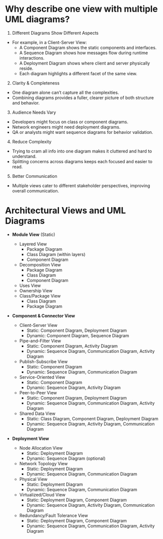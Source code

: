 # Why describe one view with multiple UML diagrams?
1. Different Diagrams Show Different Aspects 
  - For example, in a Client-Server View:  
    - A Component Diagram shows the static components and interfaces.
    - A Sequence Diagram shows how messages flow during runtime interactions.
    - A Deployment Diagram shows where client and server physically reside.
    - Each diagram highlights a different facet of the same view.
2. Clarity & Completeness  
  - One diagram alone can’t capture all the complexities.
  - Combining diagrams provides a fuller, clearer picture of both structure and behavior.
3. Audience Needs Vary  
  - Developers might focus on class or component diagrams.
  - Network engineers might need deployment diagrams.
  - QA or analysts might want sequence diagrams for behavior validation.
4. Reduce Complexity  
  - Trying to cram all info into one diagram makes it cluttered and hard to understand.
  - Splitting concerns across diagrams keeps each focused and easier to read.
5. Better Communication  
  - Multiple views cater to different stakeholder perspectives, improving overall communication.

# Architectural Views and UML Diagrams

- **Module View** (Static)
  - Layered View
    - Package Diagram
    - Class Diagram (within layers)
    - Component Diagram
  - Decomposition View
    - Package Diagram
    - Class Diagram
    - Component Diagram
  - Uses View
  - Ownership View
  - Class/Package View
    - Class Diagram
    - Package Diagram

- **Component & Connector View**
  - Client-Server View
    - Static: Component Diagram, Deployment Diagram
    - Dynamic: Component Diagram, Sequence Diagram
  - Pipe-and-Filter View
    - Static: Component Diagram, Activity Diagram
    - Dynamic: Sequence Diagram, Communication Diagram, Activity Diagram
  - Publish-Subscribe View
    - Static: Component Diagram
    - Dynamic: Sequence Diagram, Communication Diagram
  - Service-Oriented View
    - Static: Component Diagram
    - Dynamic: Sequence Diagram, Activity Diagram
  - Peer-to-Peer View
    - Static: Component Diagram, Deployment Diagram
    - Dynamic: Sequence Diagram, Communication Diagram, Activity Diagram
  - Shared Data View
    - Static: Class Diagram, Component Diagram, Deployment Diagram
    - Dynamic: Sequence Diagram, Activity Diagram, Communication Diagram

- **Deployment View**
  - Node Allocation View
    - Static: Deployment Diagram
    - Dynamic: Sequence Diagram (optional)
  - Network Topology View
    - Static: Deployment Diagram
    - Dynamic: Sequence Diagram, Communication Diagram
  - Physical View
    - Static: Deployment Diagram
    - Dynamic: Sequence Diagram, Communication Diagram
  - Virtualized/Cloud View
    - Static: Deployment Diagram, Component Diagram
    - Dynamic: Sequence Diagram, Activity Diagram, Communication Diagram
  - Redundancy/Fault Tolerance View
    - Static: Deployment Diagram, Component Diagram
    - Dynamic: Sequence Diagram, Communication Diagram, Activity Diagram
